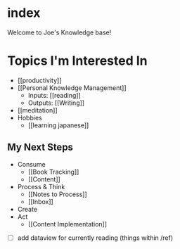 # index

Welcome to Joe's Knowledge base!

# Topics I'm Interested In
- [[productivity]]
- [[Personal Knowledge Management]]
	- Inputs: [[reading]]
	- Outputs: [[Writing]]
- [[meditation]]
- Hobbies
	- [[learning japanese]]

## My Next Steps
- Consume
	- [[Book Tracking]]
	- [[Content]]
- Process & Think
	- [[Notes to Process]]
	- [[Inbox]]
- Create
- Act
	- [[Content Implementation]]

- [ ] add dataview for currently reading (things within /ref)
